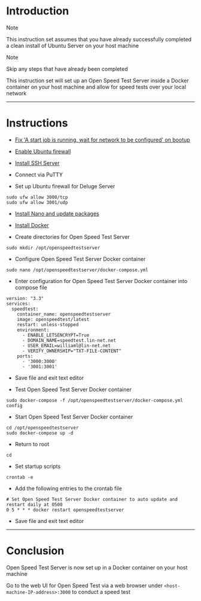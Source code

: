 # Introduction
> [!NOTE]
> This instruction set assumes that you have already successfully completed a clean install of Ubuntu Server on your host machine

> [!NOTE]
> Skip any steps that have already been completed

This instruction set will set up an Open Speed Test Server inside a Docker container on your host machine and allow for speed tests over your local network

-----
# Instructions

* [Fix 'A start job is running, wait for network to be configured' on bootup](fix_network-bootup.md)

* [Enable Ubuntu firewall](enable_firewall.md)

* [Install SSH Server](install_ssh-server.md)

* Connect via PuTTY

* Set up Ubuntu firewall for Deluge Server
```
sudo ufw allow 3000/tcp
sudo ufw allow 3001/udp
```
* [Install Nano and update packages](install_nano.md)

* [Install Docker](install_docker.md)

* Create directories for Open Speed Test Server
```
sudo mkdir /opt/openspeedtestserver
```
* Configure Open Speed Test Server Docker container
```
sudo nano /opt/openspeedtestserver/docker-compose.yml
```
* Enter configuration for Open Speed Test Server Docker container into compose file
```
version: "3.3"
services:
  speedtest:
    container_name: openspeedtestserver
    image: openspeedtest/latest
    restart: unless-stopped
    environment:
      - ENABLE_LETSENCRYPT=True
      - DOMAIN_NAME=speedtest.lin-net.net
      - USER_EMAIL=williaml@lin-net.net
      - VERIFY_OWNERSHIP="TXT-FILE-CONTENT"
    ports:
      - '3000:3000'
      - '3001:3001'
```
* Save file and exit text editor

* Test Open Speed Test Server Docker container
```
sudo docker-compose -f /opt/openspeedtestserver/docker-compose.yml config
```
* Start Open Speed Test Server Docker container
```
cd /opt/openspeedtestserver
sudo docker-compose up -d
```
* Return to root
```
cd
```
* Set startup scripts
```
crontab -e
```
* Add the following entries to the crontab file
```
# Set Open Speed Test Server Docker container to auto update and restart daily at 0500
0 5 * * * docker restart openspeedtestserver
```
* Save file and exit text editor
-----
# Conclusion
Open Speed Test Server is now set up in a Docker container on your host machine

Go to the web UI for Open Speed Test via a web browser under `<host-machine-IP-address>:3000` to conduct a speed test
